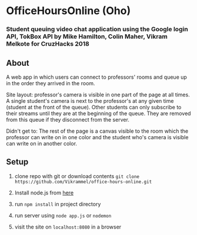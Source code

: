 # OfficeHoursOnline (Oho)
### Student queuing video chat application using the Google login API, TokBox API by Mike Hamilton, Colin Maher, Vikram Melkote for CruzHacks 2018

## About

A web app in which users can connect to professors' rooms and queue up in the order they arrived in the room.

Site layout: professor's camera is visible in one part of the page at all times. A single student's camera is next to the professor's at any given time (student at the front of the queue). Other students can only subscribe to their streams until they are at the beginning of the queue. They are removed from this queue if they disconnect from the server.

Didn't get to: The rest of the page is a canvas visible to the room which the professor can write on in one color and the student who's camera is visible can write on in another color.

## Setup

1. clone repo with git or download contents
`git clone https://github.com/Vikrammel/office-hours-online.git`

2. Install node.js from [here](https://www.npmjs.com/get-npm)

3. run `npm install` in project directory

4. run server using `node app.js` or `nodemon`

5. visit the site on `localhost:8080` in a browser
